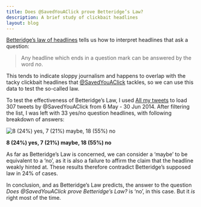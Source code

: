 ```yaml
---
title: Does @SavedYouAClick prove Betteridge’s Law?
description: A brief study of clickbait headlines
layout: blog
---
```


[Betteridge’s law of headlines](http://en.wikipedia.org/wiki/Betteridge%27s_law_of_headlines) tells us how to interpret headlines that ask a question:

> Any headline which ends in a question mark can be answered by the word _no_.

This tends to indicate sloppy journalism and happens to overlap with the tacky clickbait headlines that [@SavedYouAClick](https://twitter.com/SavedYouAClick) tackles, so we can use this data to test the so-called law.

To test the effectiveness of Betteridge’s Law, I used [All my tweets](http://www.allmytweets.net/) to load 307 tweets by @SavedYouAClick from 6 May - 30 Jun 2014. After filtering the list, I was left with 33 yes/no question headlines, with following breakdown of answers:

![8 (24%) yes, 7 (21%) maybe, 18 (55%) no](betteridge-breakdown.png)

**8 (24%) yes, 7 (21%) maybe, 18 (55%) no**

As far as Betteridge’s Law is concerned, we can consider a ‘maybe’ to be equivalent to a ‘no’, as it is also a failure to affirm the claim that the headline weakly hinted at. These results therefore contradict Betteridge’s supposed law in 24% of cases.

In conclusion, and as Betteridge’s Law predicts, the answer to the question _Does @SavedYouAClick prove Betteridge’s Law?_ is ‘no’, in this case. But it _is_ right most of the time.

